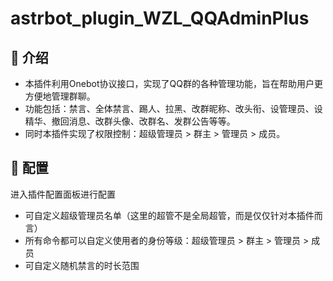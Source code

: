 # astrbot_plugin_WZL_QQAdminPlus


## 🤝 介绍

- 本插件利用Onebot协议接口，实现了QQ群的各种管理功能，旨在帮助用户更方便地管理群聊。  
- 功能包括：禁言、全体禁言、踢人、拉黑、改群昵称、改头衔、设管理员、设精华、撤回消息、改群头像、改群名、发群公告等等。
- 同时本插件实现了权限控制：超级管理员 > 群主 > 管理员 > 成员。

## 🤝 配置
进入插件配置面板进行配置
- 可自定义超级管理员名单（这里的超管不是全局超管，而是仅仅针对本插件而言）
- 所有命令都可以自定义使用者的身份等级：超级管理员 > 群主 > 管理员 > 成员
- 可自定义随机禁言的时长范围